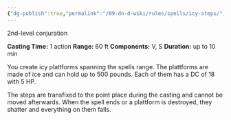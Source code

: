 ```yaml
---
{"dg-publish":true,"permalink":"/09-dn-d-wiki/rules/spells/icy-steps/","tags":["spell"]}
---
```



2nd-level conjuration

**Casting Time:** 1 action
**Range:** 60 ft
**Components:** V, S
**Duration:** up to 10 min

You create icy plattforms spanning the spells range. The plattforms are made of ice and can hold up to 500 pounds. Each of them has a DC of 18 with 5 HP.

The steps are transfixed to the point place during the casting and cannot be moved afterwards. When the spell ends or a plattform is destroyed, they shatter and everything on them falls.